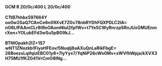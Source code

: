 #### GCM R 20/0c/400 L 20/0c/400
**CTtB7hhbx597664Y**<br/>**oo0w2SaQ7CAnCe6n09XvE7ZGv78nbRYDhFQXPDLC2lA=**<br/>**nO6LfFAAmCLr8tRnOAomNIul2fpfWv+t7Ye5CWyRnrzpSRnJUxGMUEnmrXen+YOLubEFd3wSu5pBG9kJ...**<br/><br/>
**BTNlOpakh2IZ+1S7**<br/>**wNT1ZNozkb1FiyoHFEov/5Nuqlj8aAXuQnLaRikFbgE=**<br/>**26BoezsLqifqizEBC01y8+7lyYyx7/YqNiP26cWs0Mv+xWVfhWpja/kXVX3H75MU1fKZG41VrCmO8INg...**